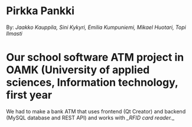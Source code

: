 # Pirkka Pankki </br>
By: *_Jaakko Kauppila, Sini Kykyri, Emilia Kumpuniemi, Mikael Huotari, Topi Ilmasti_* </br>
# Our school software ATM project in OAMK (University of applied sciences, Information technology, first year </br>
We had to make a bank ATM that uses frontend (Qt Creator) and backend (MySQL database and REST API) and works with *_RFID card reader.*_</br>

